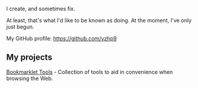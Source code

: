 I create, and sometimes fix.

At least, that's what I'd like to be known as doing. At the moment, I've only just begun.

My GitHub profile: https://github.com/vzhp9

## My projects

[Bookmarklet Tools](https://vzhp9.github.io/BookmarkletTools) - Collection of tools to aid in convenience when browsing the Web.
